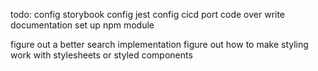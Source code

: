 todo:
config storybook
config jest
config cicd
port code over
write documentation
set up npm module

figure out a better search implementation
figure out how to make styling work with stylesheets or styled components
